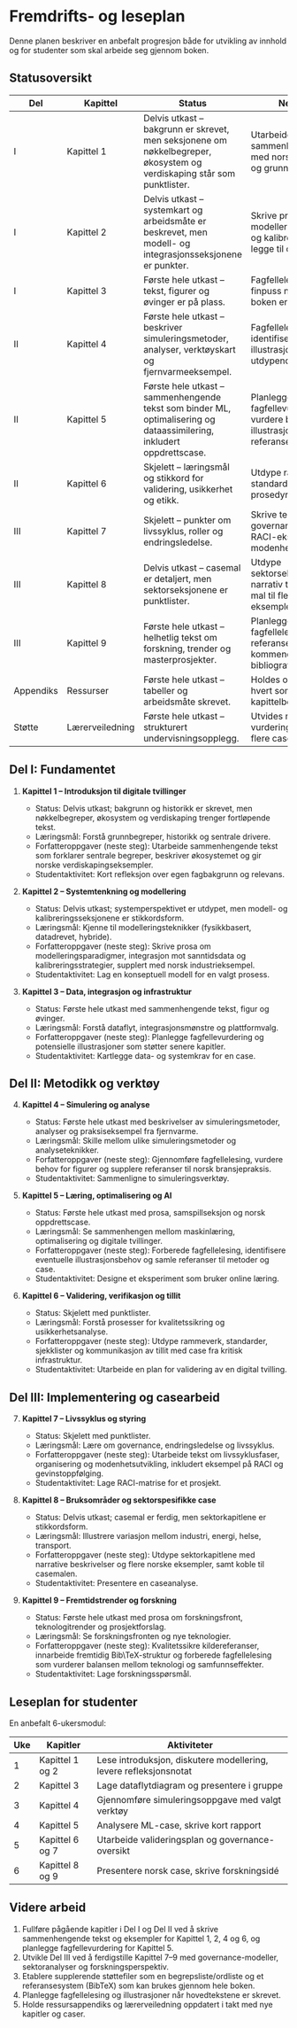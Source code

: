 # Fremdrifts- og leseplan

Denne planen beskriver en anbefalt progresjon både for utvikling av innhold og for studenter som skal arbeide seg gjennom boken.

## Statusoversikt

| Del | Kapittel | Status | Neste steg |
| --- | -------- | ------ | ---------- |
| I | Kapittel 1 | Delvis utkast – bakgrunn er skrevet, men seksjonene om nøkkelbegreper, økosystem og verdiskaping står som punktlister. | Utarbeide sammenhengende tekst med norske eksempler og grunnbegreper. |
| I | Kapittel 2 | Delvis utkast – systemkart og arbeidsmåte er beskrevet, men modell- og integrasjonsseksjonene er punkter. | Skrive prosa for modelleringsparadigmer og kalibrering samt legge til case. |
| I | Kapittel 3 | Første hele utkast – tekst, figurer og øvinger er på plass. | Fagfellelesing og finpuss når resten av boken er mer moden. |
| II | Kapittel 4 | Første hele utkast – beskriver simuleringsmetoder, analyser, verktøyskart og fjernvarmeeksempel. | Fagfellelese og identifisere behov for illustrasjoner eller utdypende referanser. |
| II | Kapittel 5 | Første hele utkast – sammenhengende tekst som binder ML, optimalisering og dataassimilering, inkludert oppdrettscase. | Planlegge fagfellevurdering og vurdere behov for illustrasjoner og referanser. |
| II | Kapittel 6 | Skjelett – læringsmål og stikkord for validering, usikkerhet og etikk. | Utdype rammeverk, standarder og praktiske prosedyrer med case. |
| III | Kapittel 7 | Skjelett – punkter om livssyklus, roller og endringsledelse. | Skrive tekst med governance-modeller, RACI-eksempel og modenhetsmodeller. |
| III | Kapittel 8 | Delvis utkast – casemal er detaljert, men sektorseksjonene er punktlister. | Utdype sektorseksjonene med narrativ tekst og knytte mal til flere norske eksempler. |
| III | Kapittel 9 | Første hele utkast – helhetlig tekst om forskning, trender og masterprosjekter. | Planlegge fagfellelesing, samle referanser og koble mot kommende ordliste og bibliografi. |
| Appendiks | Ressurser | Første hele utkast – tabeller og arbeidsmåte skrevet. | Holdes oppdatert etter hvert som nye kapittelbehov oppstår. |
| Støtte | Lærerveiledning | Første hele utkast – strukturert undervisningsopplegg. | Utvides med vurderingsrubrikker og flere case etter hvert. |

## Del I: Fundamentet

1. **Kapittel 1 – Introduksjon til digitale tvillinger**
   - Status: Delvis utkast; bakgrunn og historikk er skrevet, men nøkkelbegreper, økosystem og verdiskaping trenger fortløpende tekst.
   - Læringsmål: Forstå grunnbegreper, historikk og sentrale drivere.
   - Forfatteroppgaver (neste steg): Utarbeide sammenhengende tekst som forklarer sentrale begreper, beskriver økosystemet og gir norske verdiskapingseksempler.
   - Studentaktivitet: Kort refleksjon over egen fagbakgrunn og relevans.

2. **Kapittel 2 – Systemtenkning og modellering**
   - Status: Delvis utkast; systemperspektivet er utdypet, men modell- og kalibreringsseksjonene er stikkordsform.
   - Læringsmål: Kjenne til modelleringsteknikker (fysikkbasert, datadrevet, hybride).
   - Forfatteroppgaver (neste steg): Skrive prosa om modelleringsparadigmer, integrasjon mot sanntidsdata og kalibreringsstrategier, supplert med norsk industrieksempel.
   - Studentaktivitet: Lag en konseptuell modell for en valgt prosess.

3. **Kapittel 3 – Data, integrasjon og infrastruktur**
   - Status: Første hele utkast med sammenhengende tekst, figur og øvinger.
   - Læringsmål: Forstå dataflyt, integrasjonsmønstre og plattformvalg.
   - Forfatteroppgaver (neste steg): Planlegge fagfellevurdering og potensielle illustrasjoner som støtter senere kapitler.
   - Studentaktivitet: Kartlegge data- og systemkrav for en case.

## Del II: Metodikk og verktøy

4. **Kapittel 4 – Simulering og analyse**
   - Status: Første hele utkast med beskrivelser av simuleringsmetoder, analyser og praksiseksempel fra fjernvarme.
   - Læringsmål: Skille mellom ulike simuleringsmetoder og analyseteknikker.
   - Forfatteroppgaver (neste steg): Gjennomføre fagfellelesing, vurdere behov for figurer og supplere referanser til norsk bransjepraksis.
   - Studentaktivitet: Sammenligne to simuleringsverktøy.

5. **Kapittel 5 – Læring, optimalisering og AI**
   - Status: Første hele utkast med prosa, samspillseksjon og norsk oppdrettscase.
   - Læringsmål: Se sammenhengen mellom maskinlæring, optimalisering og digitale tvillinger.
   - Forfatteroppgaver (neste steg): Forberede fagfellelesing, identifisere eventuelle illustrasjonsbehov og samle referanser til metoder og case.
   - Studentaktivitet: Designe et eksperiment som bruker online læring.

6. **Kapittel 6 – Validering, verifikasjon og tillit**
   - Status: Skjelett med punktlister.
   - Læringsmål: Forstå prosesser for kvalitetssikring og usikkerhetsanalyse.
   - Forfatteroppgaver (neste steg): Utdype rammeverk, standarder, sjekklister og kommunikasjon av tillit med case fra kritisk infrastruktur.
   - Studentaktivitet: Utarbeide en plan for validering av en digital tvilling.

## Del III: Implementering og casearbeid

7. **Kapittel 7 – Livssyklus og styring**
   - Status: Skjelett med punktlister.
   - Læringsmål: Lære om governance, endringsledelse og livssyklus.
   - Forfatteroppgaver (neste steg): Utarbeide tekst om livssyklusfaser, organisering og modenhetsutvikling, inkludert eksempel på RACI og gevinstoppfølging.
   - Studentaktivitet: Lage RACI-matrise for et prosjekt.

8. **Kapittel 8 – Bruksområder og sektorspesifikke case**
   - Status: Delvis utkast; casemal er ferdig, men sektorkapitlene er stikkordsform.
   - Læringsmål: Illustrere variasjon mellom industri, energi, helse, transport.
   - Forfatteroppgaver (neste steg): Utdype sektorkapitlene med narrative beskrivelser og flere norske eksempler, samt koble til casemalen.
   - Studentaktivitet: Presentere en caseanalyse.

9. **Kapittel 9 – Fremtidstrender og forskning**
   - Status: Første hele utkast med prosa om forskningsfront, teknologitrender og prosjektforslag.
   - Læringsmål: Se forskningsfronten og nye teknologier.
   - Forfatteroppgaver (neste steg): Kvalitetssikre kildereferanser, innarbeide fremtidig Bib\TeX-struktur og forberede fagfellelesing som vurderer balansen mellom teknologi og samfunnseffekter.
   - Studentaktivitet: Lage forskningsspørsmål.

## Leseplan for studenter

En anbefalt 6-ukersmodul:

| Uke | Kapitler | Aktiviteter |
| --- | -------- | ----------- |
| 1 | Kapittel 1 og 2 | Lese introduksjon, diskutere modellering, levere refleksjonsnotat |
| 2 | Kapittel 3 | Lage dataflytdiagram og presentere i gruppe |
| 3 | Kapittel 4 | Gjennomføre simuleringsoppgave med valgt verktøy |
| 4 | Kapittel 5 | Analysere ML-case, skrive kort rapport |
| 5 | Kapittel 6 og 7 | Utarbeide valideringsplan og governance-oversikt |
| 6 | Kapittel 8 og 9 | Presentere norsk case, skrive forskningsidé |

## Videre arbeid

1. Fullføre pågående kapitler i Del I og Del II ved å skrive sammenhengende tekst og eksempler for Kapittel 1, 2, 4 og 6, og planlegge fagfellevurdering for Kapittel 5.
2. Utvikle Del III ved å ferdigstille Kapittel 7–9 med governance-modeller, sektoranalyser og forskningsperspektiv.
3. Etablere supplerende støttefiler som en begrepsliste/ordliste og et referansesystem (BibTeX) som kan brukes gjennom hele boken.
4. Planlegge fagfellelesing og illustrasjoner når hovedtekstene er skrevet.
5. Holde ressursappendiks og lærerveiledning oppdatert i takt med nye kapitler og caser.
